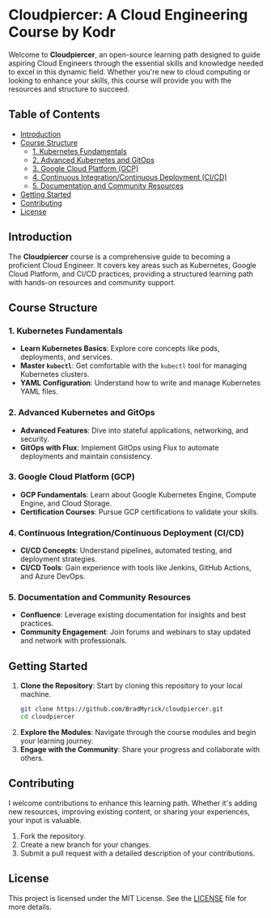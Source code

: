 # Cloudpiercer: A Cloud Engineering Course by Kodr

Welcome to **Cloudpiercer**, an open-source learning path designed to guide aspiring Cloud Engineers through the essential skills and knowledge needed to excel in this dynamic field. Whether you're new to cloud computing or looking to enhance your skills, this course will provide you with the resources and structure to succeed.

## Table of Contents

- [Introduction](#introduction)
- [Course Structure](#course-structure)
  - [1. Kubernetes Fundamentals](#1-kubernetes-fundamentals)
  - [2. Advanced Kubernetes and GitOps](#2-advanced-kubernetes-and-gitops)
  - [3. Google Cloud Platform (GCP)](#3-google-cloud-platform-gcp)
  - [4. Continuous Integration/Continuous Deployment (CI/CD)](#4-continuous-integrationcontinuous-deployment-cicd)
  - [5. Documentation and Community Resources](#5-documentation-and-community-resources)
- [Getting Started](#getting-started)
- [Contributing](#contributing)
- [License](#license)

## Introduction

The **Cloudpiercer** course is a comprehensive guide to becoming a proficient Cloud Engineer. It covers key areas such as Kubernetes, Google Cloud Platform, and CI/CD practices, providing a structured learning path with hands-on resources and community support.

## Course Structure

### 1. Kubernetes Fundamentals

- **Learn Kubernetes Basics**: Explore core concepts like pods, deployments, and services.
- **Master `kubectl`**: Get comfortable with the `kubectl` tool for managing Kubernetes clusters.
- **YAML Configuration**: Understand how to write and manage Kubernetes YAML files.

### 2. Advanced Kubernetes and GitOps

- **Advanced Features**: Dive into stateful applications, networking, and security.
- **GitOps with Flux**: Implement GitOps using Flux to automate deployments and maintain consistency.

### 3. Google Cloud Platform (GCP)

- **GCP Fundamentals**: Learn about Google Kubernetes Engine, Compute Engine, and Cloud Storage.
- **Certification Courses**: Pursue GCP certifications to validate your skills.

### 4. Continuous Integration/Continuous Deployment (CI/CD)

- **CI/CD Concepts**: Understand pipelines, automated testing, and deployment strategies.
- **CI/CD Tools**: Gain experience with tools like Jenkins, GitHub Actions, and Azure DevOps.

### 5. Documentation and Community Resources

- **Confluence**: Leverage existing documentation for insights and best practices.
- **Community Engagement**: Join forums and webinars to stay updated and network with professionals.

## Getting Started

1. **Clone the Repository**: Start by cloning this repository to your local machine.
   ```bash
   git clone https://github.com/BradMyrick/cloudpiercer.git
   cd cloudpiercer
   ```
2. **Explore the Modules**: Navigate through the course modules and begin your learning journey.
3. **Engage with the Community**: Share your progress and collaborate with others.

## Contributing

I welcome contributions to enhance this learning path. Whether it's adding new resources, improving existing content, or sharing your experiences, your input is valuable.

1. Fork the repository.
2. Create a new branch for your changes.
3. Submit a pull request with a detailed description of your contributions.

## License

This project is licensed under the MIT License. See the [LICENSE](LICENSE) file for more details.
